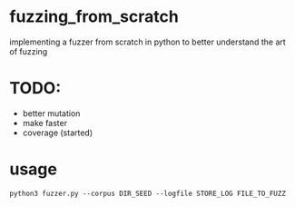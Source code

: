 # fuzzing_from_scratch
implementing a fuzzer from scratch in python to better understand the art of fuzzing

# TODO:
- better mutation
- make faster
- coverage (started)

# usage
```
python3 fuzzer.py --corpus DIR_SEED --logfile STORE_LOG FILE_TO_FUZZ
```
